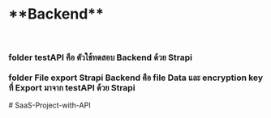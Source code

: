 <h1>**Backend**</h1><br>
<h3>folder testAPI คือ ตัวใช้ทดสอบ Backend ด้วย Strapi <br><br>
folder File export Strapi Backend คือ file Data และ encryption key ที่ Export มาจาก testAPI ด้วย Strapi</h3>
#   S a a S - P r o j e c t - w i t h - A P I  
 